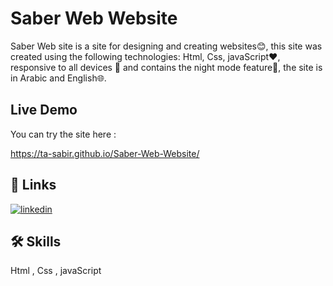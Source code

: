 
# Saber Web Website

Saber Web site is a site for designing and creating websites😊, this site was created using the following technologies: Html, Css, javaScript❤️, responsive to all devices 📲 and contains the night mode feature🌙, the site is in Arabic and English🌐.


## Live Demo
You can try the site here :

https://ta-sabir.github.io/Saber-Web-Website/



## 🔗 Links
[![linkedin](https://img.shields.io/badge/linkedin-0A66C2?style=for-the-badge&logo=linkedin&logoColor=white)](https://www.linkedin.com/in/talhaoui-saber-214106262/)



## 🛠 Skills
Html , Css , javaScript
